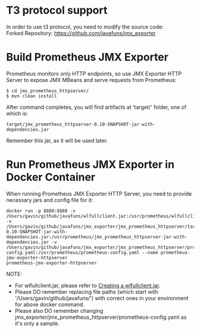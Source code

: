 # T3 protocol support 
In order to use t3 protocol, you need to modify the source code:  
Forked Repository: https://github.com/javafuns/jmx_exporter

# Build Prometheus JMX Exporter 
Prometheus monitors only HTTP endpoints, so use JMX Exporter HTTP Server to expose JMX MBeans and serve requests from Prometheus:
```
$ cd jmx_prometheus_httpserver/
$ mvn clean install
```
After command completes, you will find artifacts at 'target/' folder, one of which is:
```
target/jmx_prometheus_httpserver-0.10-SNAPSHOT-jar-with-dependencies.jar
```
Remember this jar, as it will be used later.

# Run Prometheus JMX Exporter in Docker Container
When running Prometheus JMX Exporter HTTP Server, you need to provide necessary jars and config file for it:
```
docker run -p 8888:8888 -v /Users/gavin/github/javafuns/wlfullclient.jar:/usr/prometheus/wlfullclient.jar -v /Users/gavin/github/javafuns/jmx_exporter/jmx_prometheus_httpserver/target/jmx_prometheus_httpserver-0.10-SNAPSHOT-jar-with-dependencies.jar:/usr/prometheus/jmx_prometheus_httpserver-jar-with-dependencies.jar -v /Users/gavin/github/javafuns/jmx_exporter/jmx_prometheus_httpserver/prometheus-config.yaml:/usr/prometheus/prometheus-config.yaml --name prometheus-jmx-exporter-httpserver
prometheus-jmx-exporter-httpserver
```
NOTE:
- For wlfullclient.jar, please refer to [Creating a wlfullclient.jar](https://docs.oracle.com/middleware/1221/wls/SACLT/jarbuilder.htm).
- Please DO remember replacing file paths (which start with '/Users/gavin/github/javafuns/') with correct ones in your environment for above docker command.  
- Please also DO remember changing jmx_exporter/jmx_prometheus_httpserver/prometheus-config.yaml as it's only a sample.